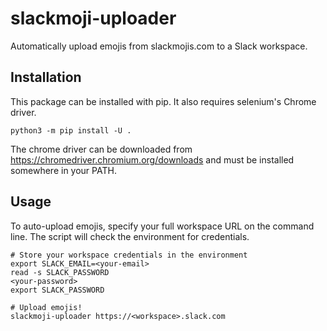 # slackmoji-uploader

Automatically upload emojis from slackmojis.com to a Slack workspace.


## Installation

This package can be installed with pip. It also requires selenium's Chrome
driver.

```
python3 -m pip install -U .
```

The chrome driver can be downloaded from
<https://chromedriver.chromium.org/downloads> and must be installed somewhere
in your PATH.


## Usage

To auto-upload emojis, specify your full workspace URL on the command line. The
script will check the environment for credentials.

```
# Store your workspace credentials in the environment
export SLACK_EMAIL=<your-email>
read -s SLACK_PASSWORD
<your-password>
export SLACK_PASSWORD

# Upload emojis!
slackmoji-uploader https://<workspace>.slack.com
```
